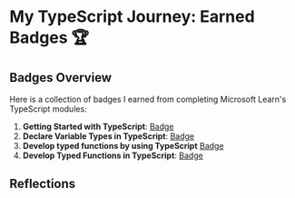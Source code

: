 # My TypeScript Journey: Earned Badges 🏆

## Badges Overview

Here is a collection of badges I earned from completing Microsoft Learn's TypeScript modules:

1. **Getting Started with TypeScript**: [Badge](https://learn.microsoft.com/en-us/users/andreimakhnach2209-7579/achievements/ej7kjcwp)  
2. **Declare Variable Types in TypeScript**: [Badge](https://learn.microsoft.com/api/achievements/share/en-us/AndreiMakhnach2209-7579/AQWP2DL7?sharingId=8F93DA979447555A)
3. **Develop typed functions by using TypeScript** [Badge](https://learn.microsoft.com/api/achievements/share/en-us/AndreiMakhnach2209-7579/4S2L5V8K?sharingId=8F93DA979447555A)
4. **Develop Typed Functions in TypeScript**: [Badge](https://learn.microsoft.com/api/achievements/share/en-us/AndreiMakhnach2209-7579/ZPFAFTF2?sharingId=8F93DA979447555A)
## Reflections
